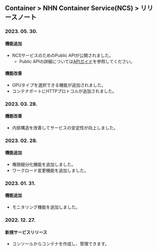 ## Container > NHN Container Service(NCS)  > リリースノート

### 2023. 05. 30.
#### 機能追加
* NCSサービスのためのPublic APIが公開されました。
  * Public APIの詳細については[APIガイド](Container/NCS/ko/public-api/)を参照してください。

#### 機能改善
* GPUタイプを選択できる機能が追加されました。
* コンテナポートにHTTPプロトコルが追加されました。

### 2023. 03. 28.

#### 機能改善
* 内部構造を改善してサービスの安定性が向上しました。

### 2023. 02. 28.

#### 機能追加
* 権限細分化機能を追加しました。
* ワークロード変更機能を追加しました。

### 2023. 01. 31.

#### 機能追加
* モニタリング機能を追加しました。

### 2022. 12. 27.

#### 新規サービスリリース
* コンソールからコンテナを作成し、管理できます。
